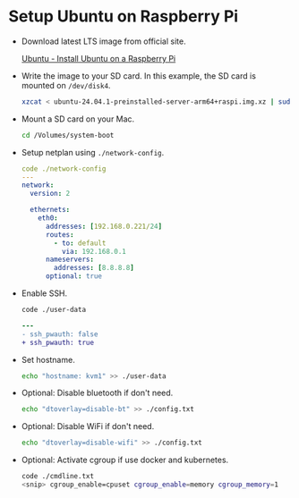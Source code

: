 # Setup Ubuntu on Raspberry Pi

- Download latest LTS image from official site.

  [Ubuntu - Install Ubuntu on a Raspberry Pi](https://ubuntu.com/download/raspberry-pi)

- Write the image to your SD card. In this example, the SD card is mounted on `/dev/disk4`.

  ```bash
  xzcat < ubuntu-24.04.1-preinstalled-server-arm64+raspi.img.xz | sudo dd of=/dev/disk4 bs=16m status=progress
  ```

- Mount a SD card on your Mac.

  ```bash
  cd /Volumes/system-boot
  ```

- Setup netplan using `./network-config`.

  ```yaml
  code ./network-config
  ---
  network:
    version: 2

    ethernets:
      eth0:
        addresses: [192.168.0.221/24]
        routes:
          - to: default
            via: 192.168.0.1
        nameservers:
          addresses: [8.8.8.8]
        optional: true
  ```

- Enable SSH.

  ```diff
  code ./user-data

  ---
  - ssh_pwauth: false
  + ssh_pwauth: true
  ```

- Set hostname.

  ```bash
  echo "hostname: kvm1" >> ./user-data
  ```

- Optional: Disable bluetooth if don't need.

  ```bash
  echo "dtoverlay=disable-bt" >> ./config.txt
  ```

- Optional: Disable WiFi if don't need.

  ```bash
  echo "dtoverlay=disable-wifi" >> ./config.txt
  ```

- Optional: Activate cgroup if use docker and kubernetes.

  ```bash
  code ./cmdline.txt
  <snip> cgroup_enable=cpuset cgroup_enable=memory cgroup_memory=1
  ```
